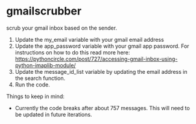 # gmailscrubber
scrub your gmail inbox based on the sender.

1. Update the my_email variable with your gmail email address
2. Update the app_password variable with your gmail app password. For instructions on how to do this read more here: https://pythoncircle.com/post/727/accessing-gmail-inbox-using-python-imaplib-module/
3. Update the message_id_list variable by updating the email address in the search function.
4. Run the code.

Things to keep in mind: 
- Currently the code breaks after about 757 messages. This will need to be updated in future iterations.
